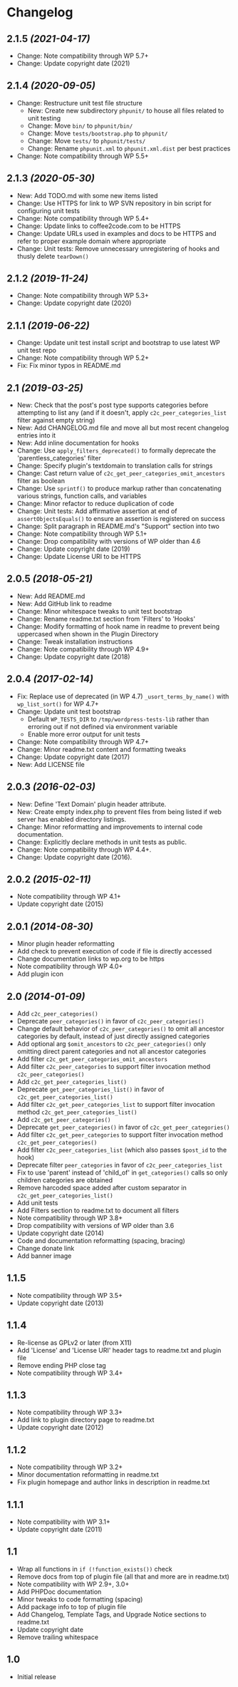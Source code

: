 # Changelog

## 2.1.5 _(2021-04-17)_
* Change: Note compatibility through WP 5.7+
* Change: Update copyright date (2021)

## 2.1.4 _(2020-09-05)_
* Change: Restructure unit test file structure
    * New: Create new subdirectory `phpunit/` to house all files related to unit testing
    * Change: Move `bin/` to `phpunit/bin/`
    * Change: Move `tests/bootstrap.php` to `phpunit/`
    * Change: Move `tests/` to `phpunit/tests/`
    * Change: Rename `phpunit.xml` to `phpunit.xml.dist` per best practices
* Change: Note compatibility through WP 5.5+

## 2.1.3 _(2020-05-30)_
* New: Add TODO.md with some new items listed
* Change: Use HTTPS for link to WP SVN repository in bin script for configuring unit tests
* Change: Note compatibility through WP 5.4+
* Change: Update links to coffee2code.com to be HTTPS
* Change: Update URLs used in examples and docs to be HTTPS and refer to proper example domain where appropriate
* Change: Unit tests: Remove unnecessary unregistering of hooks and thusly delete `tearDown()`

## 2.1.2 _(2019-11-24)_
* Change: Note compatibility through WP 5.3+
* Change: Update copyright date (2020)

## 2.1.1 _(2019-06-22)_
* Change: Update unit test install script and bootstrap to use latest WP unit test repo
* Change: Note compatibility through WP 5.2+
* Fix: Fix minor typos in README.md

## 2.1 _(2019-03-25)_
* New: Check that the post's post type supports categories before attempting to list any (and if it doesn't, apply `c2c_peer_categories_list` filter against empty string)
* New: Add CHANGELOG.md file and move all but most recent changelog entries into it
* New: Add inline documentation for hooks
* Change: Use `apply_filters_deprecated()` to formally deprecate the 'parentless_categories' filter
* Change: Specify plugin's textdomain to translation calls for strings
* Change: Cast return value of `c2c_get_peer_categories_omit_ancestors` filter as boolean
* Change: Use `sprintf()` to produce markup rather than concatenating various strings, function calls, and variables
* Change: Minor refactor to reduce duplication of code
* Change: Unit tests: Add affirmative assertion at end of `assertObjectsEquals()` to ensure an assertion is registered on success
* Change: Split paragraph in README.md's "Support" section into two
* Change: Note compatibility through WP 5.1+
* Change: Drop compatibility with versions of WP older than 4.6
* Change: Update copyright date (2019)
* Change: Update License URI to be HTTPS

## 2.0.5 _(2018-05-21)_
* New: Add README.md
* New: Add GitHub link to readme
* Change: Minor whitespace tweaks to unit test bootstrap
* Change: Rename readme.txt section from 'Filters' to 'Hooks'
* Change: Modify formatting of hook name in readme to prevent being uppercased when shown in the Plugin Directory
* Change: Tweak installation instructions
* Change: Note compatibility through WP 4.9+
* Change: Update copyright date (2018)

## 2.0.4 _(2017-02-14)_
* Fix: Replace use of deprecated (in WP 4.7) `_usort_terms_by_name()` with `wp_list_sort()` for WP 4.7+
* Change: Update unit test bootstrap
    * Default `WP_TESTS_DIR` to `/tmp/wordpress-tests-lib` rather than erroring out if not defined via environment variable
    * Enable more error output for unit tests
* Change: Note compatibility through WP 4.7+
* Change: Minor readme.txt content and formatting tweaks
* Change: Update copyright date (2017)
* New: Add LICENSE file

## 2.0.3 _(2016-02-03)_
* New: Define 'Text Domain' plugin header attribute.
* New: Create empty index.php to prevent files from being listed if web server has enabled directory listings.
* Change: Minor reformatting and improvements to internal code documentation.
* Change: Explicitly declare methods in unit tests as public.
* Change: Note compatibility through WP 4.4+.
* Change: Update copyright date (2016).

## 2.0.2 _(2015-02-11)_
* Note compatibility through WP 4.1+
* Update copyright date (2015)

## 2.0.1 _(2014-08-30)_
* Minor plugin header reformatting
* Add check to prevent execution of code if file is directly accessed
* Change documentation links to wp.org to be https
* Note compatibility through WP 4.0+
* Add plugin icon

## 2.0 _(2014-01-09)_
* Add `c2c_peer_categories()`
* Deprecate `peer_categories()` in favor of `c2c_peer_categories()`
* Change default behavior of `c2c_peer_categories()` to omit all ancestor categories by default, instead of just directly assigned categories
* Add optional arg `$omit_ancestors` to `c2c_peer_categories()` only omitting direct parent categories and not all ancestor categories
* Add filter `c2c_get_peer_categories_omit_ancestors`
* Add filter `c2c_peer_categories` to support filter invocation method `c2c_peer_categories()`
* Add `c2c_get_peer_categories_list()`
* Deprecate `get_peer_categories_list()` in favor of `c2c_get_peer_categories_list()`
* Add filter `c2c_get_peer_categories_list` to support filter invocation method `c2c_get_peer_categories_list()`
* Add `c2c_get_peer_categories()`
* Deprecate `get_peer_categories()` in favor of `c2c_get_peer_categories()`
* Add filter `c2c_get_peer_categories` to support filter invocation method `c2c_get_peer_categories()`
* Add filter `c2c_peer_categories_list` (which also passes `$post_id` to the hook)
* Deprecate filter `peer_categories` in favor of `c2c_peer_categories_list`
* Fix to use 'parent' instead of 'child_of' in `get_categories()` calls so only children categories are obtained
* Remove harcoded space added after custom separator in `c2c_get_peer_categories_list()`
* Add unit tests
* Add Filters section to readme.txt to document all filters
* Note compatibility through WP 3.8+
* Drop compatibility with versions of WP older than 3.6
* Update copyright date (2014)
* Code and documentation reformatting (spacing, bracing)
* Change donate link
* Add banner image

## 1.1.5
* Note compatibility through WP 3.5+
* Update copyright date (2013)

## 1.1.4
* Re-license as GPLv2 or later (from X11)
* Add 'License' and 'License URI' header tags to readme.txt and plugin file
* Remove ending PHP close tag
* Note compatibility through WP 3.4+

## 1.1.3
* Note compatibility through WP 3.3+
* Add link to plugin directory page to readme.txt
* Update copyright date (2012)

## 1.1.2
* Note compatibility through WP 3.2+
* Minor documentation reformatting in readme.txt
* Fix plugin homepage and author links in description in readme.txt

## 1.1.1
* Note compatibility with WP 3.1+
* Update copyright date (2011)

## 1.1
* Wrap all functions in `if (!function_exists())` check
* Remove docs from top of plugin file (all that and more are in readme.txt)
* Note compatibility with WP 2.9+, 3.0+
* Add PHPDoc documentation
* Minor tweaks to code formatting (spacing)
* Add package info to top of plugin file
* Add Changelog, Template Tags, and Upgrade Notice sections to readme.txt
* Update copyright date
* Remove trailing whitespace

## 1.0
* Initial release

